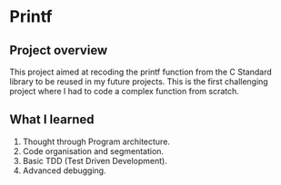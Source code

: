 # Printf
## Project overview

This project aimed at recoding the printf function from the C Standard library to be reused in my future projects. This is the first challenging project where I had to code a complex function from scratch.

## What I learned

1. Thought through Program architecture.
2. Code organisation and segmentation.
3. Basic TDD (Test Driven Development).
4. Advanced debugging.
